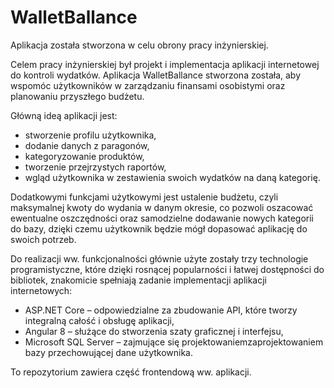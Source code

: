 # WalletBallance

Aplikacja została stworzona w celu obrony pracy inżynierskiej.

Celem pracy inżynierskiej był projekt i implementacja aplikacji internetowej do kontroli wydatków. Aplikacja WalletBallance stworzona została, aby wspomóc użytkowników w zarządzaniu finansami osobistymi oraz planowaniu przyszłego budżetu. 

Główną ideą aplikacji jest:
* stworzenie profilu użytkownika,
* dodanie danych z paragonów,
* kategoryzowanie produktów,
* tworzenie przejrzystych raportów,
* wgląd użytkownika w zestawienia swoich wydatków na daną kategorię.

Dodatkowymi funkcjami użytkowymi jest ustalenie budżetu, czyli maksymalnej kwoty do wydania w danym okresie, co pozwoli oszacować ewentualne oszczędności  oraz samodzielne dodawanie nowych kategorii do bazy, dzięki czemu użytkownik będzie mógł dopasować aplikację do swoich potrzeb.

Do realizacji ww. funkcjonalności głównie użyte zostały trzy technologie programistyczne, które dzięki rosnącej popularności i łatwej dostępności do bibliotek, znakomicie spełniają zadanie implementacji aplikacji internetowych:
* ASP.NET Core  – odpowiedzialne za zbudowanie API, które tworzy integralną całość i obsługę aplikacji,
* Angular 8 – służące do stworzenia szaty graficznej i interfejsu,
* Microsoft SQL Server – zajmujące się projektowaniemzaprojektowaniem bazy przechowującej dane użytkownika.

To repozytorium zawiera część frontendową ww. aplikacji.
